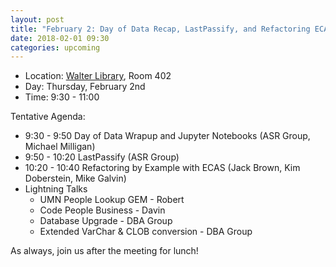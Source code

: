 ```yaml
---
layout: post
title: "February 2: Day of Data Recap, LastPassify, and Refactoring ECAS"
date: 2018-02-01 09:30
categories: upcoming
---
```


- Location: [Walter Library](http://campusmaps.umn.edu/walter-library), Room 402
- Day: Thursday, February 2nd
- Time: 9:30 - 11:00

Tentative Agenda:

- 9:30 - 9:50 Day of Data Wrapup and Jupyter Notebooks (ASR Group, Michael Milligan)
- 9:50 - 10:20 LastPassify (ASR Group)
- 10:20 - 10:40 Refactoring by Example with ECAS (Jack Brown, Kim Doberstein, Mike Galvin)
- Lightning Talks
  - UMN People Lookup GEM - Robert
  - Code People Business - Davin
  - Database Upgrade - DBA Group
  - Extended VarChar & CLOB conversion - DBA Group
  
As always, join us after the meeting for lunch!
